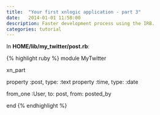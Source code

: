 ```yaml
---
title:  "Your first xnlogic application - part 3"
date:   2014-01-01 11:58:00
description: Faster development process using the IRB.
categories: tutorial
---
```




In __HOME/lib/my_twitter/post.rb__:

{% highlight ruby %}
module MyTwitter

  xn_part

  property :post, type: :text
  property :time, type: :date

  from_one :User, to: post, from: posted_by

end
{% endhighlight %}